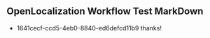 ## OpenLocalization Workflow Test MarkDown
* 1641cecf-ccd5-4eb0-8840-ed6defcd11b9 thanks!

<!--HONumber=Sep16_HO1-->


